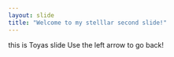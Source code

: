 ```yaml
---
layout: slide
title: "Welcome to my stelllar second slide!"
---
```

this is Toyas slide
Use the left arrow to go back!